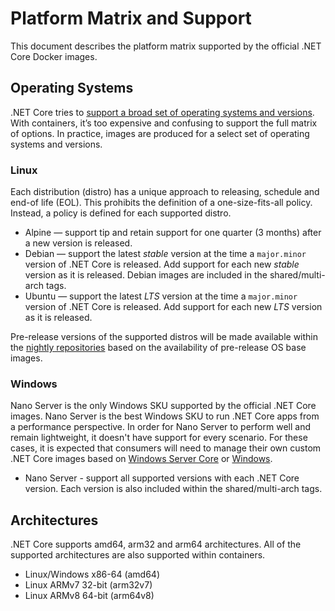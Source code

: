 # Platform Matrix and Support

This document describes the platform matrix supported by the official .NET Core Docker images.

## Operating Systems

.NET Core tries to [support a broad set of operating systems and versions](https://github.com/dotnet/core/blob/master/os-lifecycle-policy.md). With containers, it’s too expensive and confusing to support the full matrix of options. In practice, images are produced for a select set of operating systems and versions.

### Linux

Each distribution (distro) has a unique approach to releasing, schedule and end-of life (EOL). This prohibits the definition of a one-size-fits-all policy. Instead, a policy is defined for each supported distro.

- Alpine — support tip and retain support for one quarter (3 months) after a new version is released.
- Debian — support the latest *stable* version at the time a `major.minor` version of .NET Core is released.  Add support for each new *stable* version as it is released.  Debian images are included in the shared/multi-arch tags.
- Ubuntu — support the latest *LTS* version at the time a `major.minor` version of .NET Core is released.  Add support for each new *LTS* version as it is released.

Pre-release versions of the supported distros will be made available within the [nightly repositories](https://hub.docker.com/_/microsoft-dotnet-core-nightly) based on the availability of pre-release OS base images.

### Windows

Nano Server is the only Windows SKU supported by the official .NET Core images.  Nano Server is the best Windows SKU to run .NET Core apps from a performance perspective.  In order for Nano Server to perform well and remain lightweight, it doesn't have support for every scenario.  For these cases, it is expected that consumers will need to manage their own custom .NET Core images based on [Windows Server Core](https://hub.docker.com/_/microsoft-windows-servercore) or [Windows](https://hub.docker.com/_/microsoft-windows).

- Nano Server - support all supported versions with each .NET Core version.  Each version is also included within the shared/multi-arch tags.

## Architectures

.NET Core supports amd64, arm32 and arm64 architectures.  All of the supported architectures are also supported within containers.

- Linux/Windows x86-64 (amd64)
- Linux ARMv7 32-bit (arm32v7)
- Linux ARMv8 64-bit (arm64v8)
